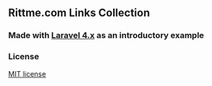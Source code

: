 ## Rittme.com Links Collection
### Made with [Laravel 4.x](http://four.laravel.com) as an introductory example

### License

[MIT license](http://opensource.org/licenses/MIT)